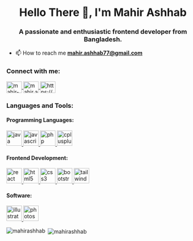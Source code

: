 <h1 align="center">Hello There 👋, I'm Mahir Ashhab</h1>
<h3 align="center">A passionate and enthusiastic frontend developer from Bangladesh.</h3>

- 📫 How to reach me **mahir.ashhab77@gmail.com**

<h3 align="left">Connect with me:</h2>
<p align="left">
    <a href="https://linkedin.com/in/mahir-ashhab77" target="blank">
        <img align="center" src="https://cdn.worldvectorlogo.com/logos/linkedin-icon.svg" alt="mahir-ashhab77" height="30" width="40" />
    </a>
    <a href="https://fb.com/mahir.ashhab.71" target="blank">
        <img align="center" src="https://cdn.worldvectorlogo.com/logos/facebook-3.svg" alt="mahir.ashhab.71" height="30" width="40" />
    </a>
    <a href="https://www.hackerrank.com/mahir_ashhab77" target="blank">
        <img align="center" src="https://cdn.worldvectorlogo.com/logos/hackerrank.svg" alt="https://www.hackerrank.com/mahir_ashhab77" height="30" width="40" />
    </a>
</p>
<h3 align="left">Languages and Tools:</h2>
<h4 align="left">Programming Languages:</h4>
<p align="left">
    <a href="https://www.java.com" target="_blank" rel="noreferrer"> 
        <img src="https://cdn.worldvectorlogo.com/logos/jee-3.svg" alt="java" width="40" height="40"/> 
    </a>
    <a href="https://developer.mozilla.org/en-US/docs/Web/JavaScript" target="_blank" rel="noreferrer"> 
        <img src="https://cdn.worldvectorlogo.com/logos/javascript-1.svg" alt="javascript" width="40" height="40"/> 
    </a>
    <a href="https://www.php.net" target="_blank" rel="noreferrer"> 
        <img src="https://cdn.worldvectorlogo.com/logos/php-1.svg" alt="php" width="40" height="40"/> 
    </a>
    <a href="https://www.w3schools.com/cpp/" target="_blank" rel="noreferrer"> 
        <img src="https://cdn.worldvectorlogo.com/logos/c.svg" alt="cplusplus" width="40" height="40"/> 
    </a>
</p>
<h4 align="left">Frontend Development:</h4>
<p align="left">
    <a href="https://reactjs.org/" target="_blank" rel="noreferrer"> 
        <img src="https://cdn.worldvectorlogo.com/logos/react-2.svg" alt="react" width="40" height="40"/> 
    </a>
    <a href="https://www.w3.org/html/" target="_blank" rel="noreferrer"> 
        <img src="https://cdn.worldvectorlogo.com/logos/html-1.svg" alt="html5" width="40" height="40"/> 
    </a>
    <a href="https://www.w3schools.com/css/" target="_blank" rel="noreferrer"> 
        <img src="https://cdn.worldvectorlogo.com/logos/css-3.svg" alt="css3" width="40" height="40"/> 
    </a>
    <a href="https://getbootstrap.com" target="_blank" rel="noreferrer"> 
        <img src="https://cdn.worldvectorlogo.com/logos/bootstrap-5-1.svg" alt="bootstrap" width="40" height="40"/>
    </a>
    <a href="https://tailwindcss.com/" target="_blank" rel="noreferrer"> 
        <img src="https://cdn.worldvectorlogo.com/logos/tailwind-css-2.svg" alt="tailwind" width="40" height="40"/> 
    </a>
</p>
<h4 align="left">Software:</h4>
    <p align="left">
        <a href="https://www.adobe.com/in/products/illustrator.html" target="_blank" rel="noreferrer"> 
            <img src="https://cdn.worldvectorlogo.com/logos/photoshop-cc-4.svg" alt="illustrator" width="40" height="40"/> 
        </a>
        <a href="https://www.photoshop.com/en" target="_blank" rel="noreferrer"> 
            <img src="https://cdn.worldvectorlogo.com/logos/adobe-illustrator-cc-2019.svg" alt="photoshop" width="40" height="40"/> 
        </a>
    </p>

<p><img align="left" src="https://github-readme-stats.vercel.app/api/top-langs?username=mahirashhab&show_icons=true&locale=en&layout=compact" alt="mahirashhab" /></p>
<p>&nbsp;<img align="center" src="https://github-readme-stats.vercel.app/api?username=mahirashhab&show_icons=true&locale=en" alt="mahirashhab" /></p>
